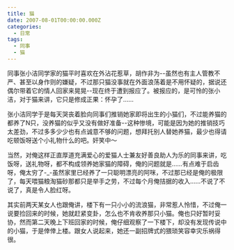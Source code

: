 ```yaml
---
title: 猫
date: 2007-08-01T00:00:00.000Z
categories:
  - 日常
tags:
  - 同事
  - 猫
---
```


同事张小洁同学家的猫平时喜欢在外沾花惹草，胡作非为--虽然也有主人管教不严、甚至以身作则的嫌疑，不过那只猫没事就在外面浪荡着是不用怀疑的，据说还偶尔带着它的情人回家来晃晃--现在终于遭到报应了。被报应的，是可怜的张小洁，对于猫来讲，它只是修成正果：怀孕了……

张小洁同学于是每天哭丧着脸向同事们推销她家即将出生的小猫们，不过能养猫的都养了N只，没养猫的似乎又没有做好准备--这种惨境，可能是因为她的推销技巧太差劲，不过多多少少也有点诚意不够的问题，想拜托别人替她养猫，最少也得请吃顿饭呀送个小礼物什么的吧。奸笑中～

当然，对俺这样正直厚道充满爱心的爱猫人士兼友好善良助人为乐的同事来讲，吃饭呀，送礼物呀，都不构成领养她家猫的障碍，俺的问题就是……有点难于启齿呀，俺太穷了-\_-虽然家里已经养了一只聪明漂亮的阿咪，不过那已经是俺的极限了，每天喂猫粮淘猫砂那都只是举手之劳，不过每个月俺拮据的收入……不说了不说了，真是令人脸红呀。

其实前两天某女人也跟俺讲，楼下有一只小小的流浪猫，非常惹人怜惜，不过俺一说要捡回来的时候，她就赶紧变卦，怎么也不肯收养那只小猫。俺也只好暂时妥协，然而第二天晚上下班回家的时候，俺仔细观察了一下楼下，却没有发现传说中的小猫，于是倖倖上楼。跟女人说起来，她还一副招牌式的猥琐笑容幸灾乐祸得很。
